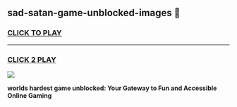 
## sad-satan-game-unblocked-images 👋
<h3>
<a href="https://premium.freeplayer.one?title=sad-satan-game-unblocked-images&ref=14F">CLICK TO PLAY</a></h3>
<hr>

<h3>
<a href="https://premium.freeplayer.one?title=sad-satan-game-unblocked-images&ref=14F">CLICK 2 PLAY</a>
  
</h3>

<a href="https://premium.freeplayer.one?title=sad-satan-game-unblocked-images&ref=12F/"><img src="https://clearcache.store/games.png"></a>


**worlds hardest game unblocked: Your Gateway to Fun and Accessible Online Gaming**
